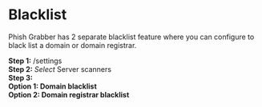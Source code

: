 # Blacklist

Phish Grabber has 2 separate blacklist feature where you can configure to black list a domain or domain registrar.

**Step 1:** /settings\
**Step 2:** _Select_ Server scanners\
**Step 3:** \
**Option 1: Domain blacklist**\
**Option 2: Domain registrar blacklist**
